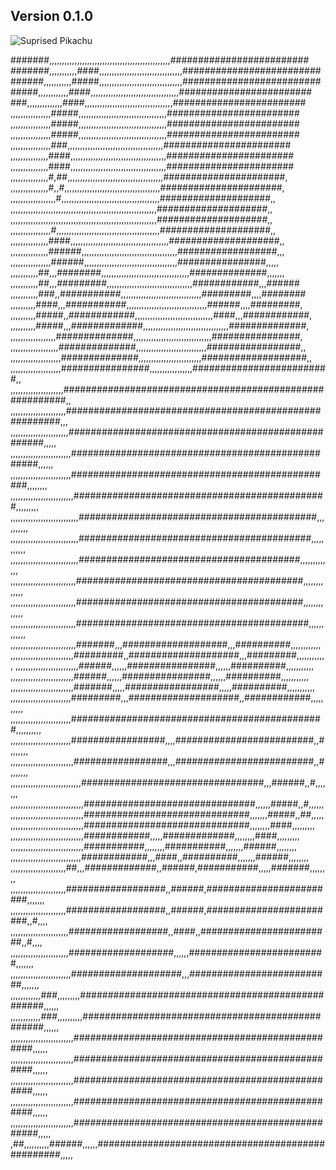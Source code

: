 




## Version 0.1.0

![Suprised Pikachu](test/Suprised_Pikachu.jpg)

#######,,,,,,,,,,,,,,,,,,,,,,,,,,,,,,,,,,,,,,,,,,,,,,,,#########################
#######,,,,,,,,,,,####,,,,,,,,,,,,,,,,,,,,,,,,,,,,,,,,,#########################
######,,,,,,,,,,,#####,,,,,,,,,,,,,,,,,,,,,,,,,,,,,,,,,#########################
#####,,,,,,,,,,,,####,,,,,,,,,,,,,,,,,,,,,,,,,,,,,,,,,,,########################
###,,,,,,,,,,,,,,####,,,,,,,,,,,,,,,,,,,,,,,,,,,,,,,,,,,########################
,,,,,,,,,,,,,,,,#####,,,,,,,,,,,,,,,,,,,,,,,,,,,,,,,,,,,########################
,,,,,,,,,,,,,,,,#####,,,,,,,,,,,,,,,,,,,,,,,,,,,,,,,,,,,########################
,,,,,,,,,,,,,,,,#####,,,,,,,,,,,,,,,,,,,,,,,,,,,,,,,,,,,########################
,,,,,,,,,,,,,,,,###,,,,,,,,,,,,,,,,,,,,,,,,,,,,,,,,,,,,,,#######################
,,,,,,,,,,,,,,,####,,,,,,,,,,,,,,,,,,,,,,,,,,,,,,,,,,,,,,#######################
,,,,,,,,,,,,,,,####,,,,,,,,,,,,,,,,,,,,,,,,,,,,,,,,,,,,,,#######################
,,,,,,,,,,,,,,,#,##,,,,,,,,,,,,,,,,,,,,,,,,,,,,,,,,,,,,,,######################,
,,,,,,,,,,,,,,,#,,#,,,,,,,,,,,,,,,,,,,,,,,,,,,,,,,,,,,,,,######################,
,,,,,,,,,,,,,,,,,,#,,,,,,,,,,,,,,,,,,,,,,,,,,,,,,,,,,,,,,,####################,,
,,,,,,,,,,,,,,,,,,,,,,,,,,,,,,,,,,,,,,,,,,,,,,,,,,,,,,,,,,####################,,
,,,,,,,,,,,,,,,,,,,,,,,,,,,,,,,,,,,,,,,,,,,,,,,,,,,,,,,,,,####################,,
,,,,,,,,,,,,,,,,#,,,,,,,,,,,,,,,,,,,,,,,,,,,,,,,,,,,,,,,,,####################,,
,,,,,,,,,,,,,,,####,,,,,,,,,,,,,,,,,,,,,,,,,,,,,,,,,,,,,,,####################,,
,,,,,,,,,,,,,,,######,,,,,,,,,,,,,,,,,,,,,,,,,,,,,,,,,,,,,,##################,,,
,,,,,,,,,,,,,,,,######,,,,,,,,,,,,,,,,,,,,,,,,,,,,,,,,,,,,,################,,,,,
,,,,,,,,,,,##,,,########,,,,,,,,,,,,,,,,,,,,,,,,,,,,,,,,,,,##############,,,,,,,
,,,,,,,,,,,##,,,#########,,,,,,,,,,,,,,,,,,,,,,,,,,,,,,,,,,############,,,######
,,,,,,,,,,,###,,###########,,,,,,,,,,,,,,,,,,,,,,,,,,,,,,,,#########,,,,########
,,,,,,,,,,####,,,###########,,,,,,,,,,,,,,,,,,,,,,,,,,,,,,,,######,,,,#########,
,,,,,,,,,,#####,,############,,,,,,,,,,,,,,,,,,,,,,,,,,,,,,,####,,,############,
,,,,,,,,,,#####,,,#############,,,,,,,,,,,,,,,,,,,,,,,,,,,,,,,,,,##############,
,,,,,,,,,,,,,,,,,,##############,,,,,,,,,,,,,,,,,,,,,,,,,,,,,,,################,
,,,,,,,,,,,,,,,,,,,##############,,,,,,,,,,,,,,,,,,,,,,,,,,,,#################,,
,,,,,,,,,,,,,,,,,,,,##############,,,,,,,,,,,,,,,,,,,,,,,,,###################,,
,,,,,,,,,,,,,,,,,,,,################,,,,,,,,,,,,,,,,,#########################,,
,,,,,,,,,,,,,,,,,,,,,#########################################################,,
,,,,,,,,,,,,,,,,,,,,,,#######################################################,,,
,,,,,,,,,,,,,,,,,,,,,,,####################################################,,,,,
,,,,,,,,,,,,,,,,,,,,,,,,##################################################,,,,,,
,,,,,,,,,,,,,,,,,,,,,,,,################################################,,,,,,,,
,,,,,,,,,,,,,,,,,,,,,,,,,##############################################,,,,,,,,,
,,,,,,,,,,,,,,,,,,,,,,,,,,,###########################################,,,,,,,,,,
,,,,,,,,,,,,,,,,,,,,,,,,,,,##########################################,,,,,,,,,,,
,,,,,,,,,,,,,,,,,,,,,,,,,,,########################################,,,,,,,,,,,,,
,,,,,,,,,,,,,,,,,,,,,,,,,,#########################################,,,,,,,,,,,,,
,,,,,,,,,,,,,,,,,,,,,,,,,,#########################################,,,,,,,,,,,,,
,,,,,,,,,,,,,,,,,,,,,,,,,,##########################################,,,,,,,,,,,,
,,,,,,,,,,,,,,,,,,,,,,,,,,#######,,,###################,,,##########,,,,,,,,,,,,
,,,,,,,,,,,,,,,,,,,,,,,,,#########,,####################,,,#########,,,,,,,,,,,,
,,,,,,,,,,,,,,,,,,,,,,,,,######,,,,,,################,,,,,,##########,,,,,,,,,,,
,,,,,,,,,,,,,,,,,,,,,,,,,######,,,,,,################,,,,,,##########,,,,,,,,,,,
,,,,,,,,,,,,,,,,,,,,,,,,,#######,,,,,#################,,,,,##########,,,,,,,,,,,
,,,,,,,,,,,,,,,,,,,,,,,,#########,,,####################,,############,,,,,,,,,,
,,,,,,,,,,,,,,,,,,,,,,,,##############################################,,,,,,,,,,
,,,,,,,,,,,,,,,,,,,,,,,,#################,,,,#########################,,#,,,,,,,
,,,,,,,,,,,,,,,,,,,,,,,,,#################,,,#########################,,#,,,,,,,
,,,,,,,,,,,,,,,,,,,,,,,,,,,,#################################,,,######,,#,,,,,,,
,,,,,,,,,,,,,,,,,,,,,,,,,,,,,###############################,,,,,,#####,,#,,,,,,
,,,,,,,,,,,,,,,,,,,,,,,,,,,,,##############################,,,,,,,#####,,##,,,,,
,,,,,,,,,,,,,,,,,,,,,,,,,,,,,##############################,,,,,,,,####,,,,,,,,,
,,,,,,,,,,,,,,,,,,,,,,,,,,,,,############,,,,,#############,,,,,,,,####,,,,,,,,,
,,,,,,,,,,,,,,,,,,,,,,,,,,,,,###########,,,,,,,,###########,,,,,,,######,,,,,,,,
,,,,,,,,,,,,,,,,,,,,,,,,,,,,############,,,####,,##########,,,,,,,######,,,,,,,,
,,,,,,,,,,,,,,,,,,,,,,##,,,#############,,######,###########,,,,,#######,,,,,,,,
,,,,,,,,,,,,,,,,,,,,,,##################,,######,########################,,,,,,,
,,,,,,,,,,,,,,,,,,,,,,##################,,######,########################,,#,,,,
,,,,,,,,,,,,,,,,,,,,,,,##################,,####,,########################,,#,,,,
,,,,,,,,,,,,,,,,,,,,,,,###################,,,,,,#########################,,,,,,,
,,,,,,,,,,,,,,,,,,,,,,,,####################,,,##########################,,,,,,,
,,,,,,,,,,,,###,,,,,,,,,##################################################,,,,,,
,,,,,,,,,,,,###,,,,,,,,,,#################################################,,,,,,
,,,,,,,,,,,,,,,,,,,,,,,,,#################################################,,,,,,
,,,,,,,,,,,,,,,,,,,,,,,,,#################################################,,,,,,
,,,,,,,,,,,,,,,,,,,,,,,,,#################################################,,,,,,
,,,,,,,,,,,,,,,,,,,,,,,,,#################################################,,,,,,
,,,,,,,,,,,,,,,,,,,,,,,,,##################################################,,,,,
,##,,,,,,,,,,######,,,,,,##################################################,,,,,
